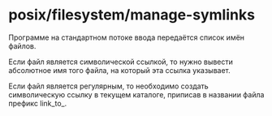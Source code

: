 # posix/filesystem/manage-symlinks

Программе на стандартном потоке ввода передаётся список имён файлов.

Если файл является символической ссылкой, то нужно вывести абсолютное имя того файла, на который эта ссылка указывает.

Если файл является регулярным, то необходимо создать символическую ссылку в текущем каталоге, приписав в названии файла префикс link_to_.
